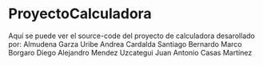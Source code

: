 # ProyectoCalculadora
Aquí se puede ver el source-code del proyecto de calculadora desarollado por:
Almudena Garza Uribe
Andrea Cardalda Santiago
Bernardo Marco Borgaro
Diego Alejandro Mendez Uzcategui
Juan Antonio Casas Martínez
